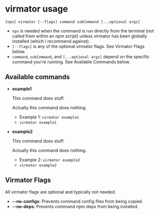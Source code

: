 # virmator usage

`[npx] virmator [--flags] command subCommand [...optional args]`

-   `npx` is needed when the command is run directly from the terminal (not called from within an npm script) unless virmator has been globally installed (which I recommend against).
-   `[--flags]` is any of the optional virmator flags. See Virmator Flags below.
-   `command`, `subCommand`, and `[...optional args]` depend on the specific command you're running. See Available Commands below.

## Available commands

-   **example1**

    This command does stuff.

    Actually this command does nothing.

    -   Example 1: `virmator example1`
    -   `virmator example1`

-   **example2**

    This command does stuff.

    Actually this command does nothing.

    -   Example 2: `virmator example2`
    -   `virmator example2`

## Virmator Flags

All virmator flags are optional and typically not needed.

-   **--no-configs**: Prevents command config files from being copied.
-   **--no-deps**: Prevents command npm deps from being installed.

